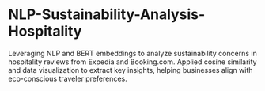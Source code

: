 # NLP-Sustainability-Analysis-Hospitality
Leveraging NLP and BERT embeddings to analyze sustainability concerns in hospitality reviews from Expedia and Booking.com. Applied cosine similarity and data visualization to extract key insights, helping businesses align with eco-conscious traveler preferences.
